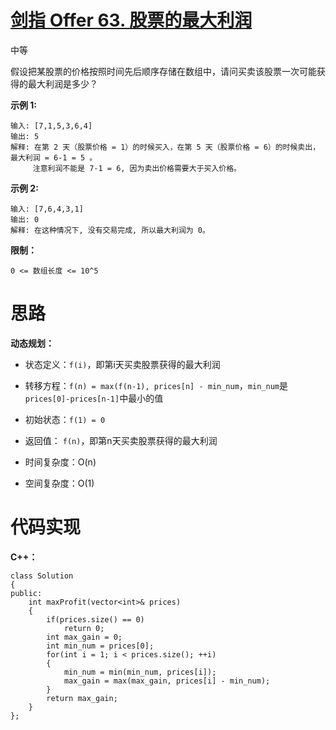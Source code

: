 # [剑指 Offer 63. 股票的最大利润](https://leetcode.cn/problems/gu-piao-de-zui-da-li-run-lcof/)

中等



假设把某股票的价格按照时间先后顺序存储在数组中，请问买卖该股票一次可能获得的最大利润是多少？

 

**示例 1:**

```
输入: [7,1,5,3,6,4]
输出: 5
解释: 在第 2 天（股票价格 = 1）的时候买入，在第 5 天（股票价格 = 6）的时候卖出，最大利润 = 6-1 = 5 。
     注意利润不能是 7-1 = 6, 因为卖出价格需要大于买入价格。
```

**示例 2:**

```
输入: [7,6,4,3,1]
输出: 0
解释: 在这种情况下, 没有交易完成, 所以最大利润为 0。
```

 

**限制：**

```
0 <= 数组长度 <= 10^5
```





# 思路

**动态规划：**

- 状态定义：`f(i)`，即第i天买卖股票获得的最大利润
- 转移方程：`f(n) = max(f(n-1), prices[n] - min_num`，`min_num`是`prices[0]-prices[n-1]`中最小的值
- 初始状态：`f(1) = 0`
- 返回值： `f(n)`，即第n天买卖股票获得的最大利润

- 时间复杂度：O(n)

- 空间复杂度：O(1)



# 代码实现

**C++：**

```
class Solution
{
public:
    int maxProfit(vector<int>& prices)
    {
        if(prices.size() == 0)
            return 0;
        int max_gain = 0;
        int min_num = prices[0];
        for(int i = 1; i < prices.size(); ++i)
        {
            min_num = min(min_num, prices[i]);
            max_gain = max(max_gain, prices[i] - min_num);
        }
        return max_gain;
    }
};
```

